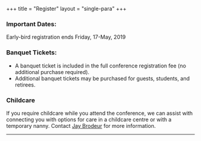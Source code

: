 +++
title = "Register"
layout = "single-para"
+++

### Important Dates:
Early-bird registration ends Friday, 17-May, 2019

### Banquet Tickets:
* A banquet ticket is included in the full conference registration fee (no additional purchase required).
* Additional banquet tickets may be purchased for guests, students, and retirees.

### Childcare 
If you require childcare while you attend the conference, we can assist with connecting you with options for care in a childcare centre or with a temporary nanny. Contact [Jay Brodeur](mailto:brodeujj@mcmaster.ca) for more information. 

---

<script src="https://memberservices.membee.com/feeds/Events/EventScript.ashx?id=105&cid=688&wid=501" type="text/javascript"></script>